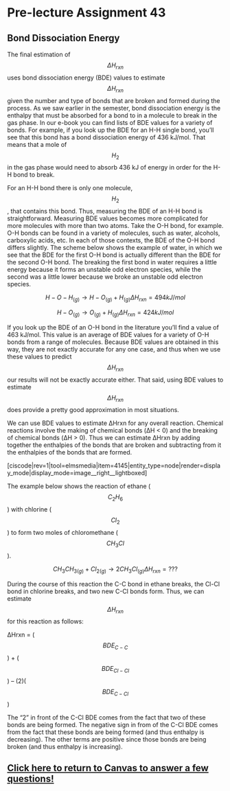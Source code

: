 <div style="float:right;margin:auto"><ebook-button title="Bond Energies" link="https://genchem.science.psu.edu/16-5-bond-energies"></ebook-button></div>

# Pre-lecture Assignment 43



## Bond Dissociation Energy

The final estimation of $$\Delta H _{rxn}$$ uses bond dissociation energy (BDE) values to estimate $$\Delta H _{rxn}$$ given the number and type of bonds that are broken and formed during the process. As we saw earlier in the semester, bond dissociation energy is the enthalpy that must be absorbed for a bond to in a molecule to break in the gas phase. In our e-book you can find lists of BDE values for a variety of bonds. For example, if you look up the BDE for an H-H single bond, you’ll see that this bond has a bond dissociation energy of 436 kJ/mol. That means that a mole of $$H_2$$ in the gas phase would need to absorb 436 kJ of energy in order for the H-H bond to break.

For an H-H bond there is only one molecule, $$H_2$$, that contains this bond. Thus, measuring the BDE of an H-H bond is straightforward. Measuring BDE values becomes more complicated for more molecules with more than two atoms. Take the O-H bond, for example. O-H bonds can be found in a variety of molecules, such as water, alcohols, carboxylic acids, etc. In each of those contexts, the BDE of the O-H bond differs slightly. The scheme below shows the example of water, in which we see that the BDE for the first O-H bond is actually different than the BDE for the second O-H bond. The breaking the first bond in water requires a little energy because it forms an unstable odd electron species, while the second was a little lower because we broke an unstable odd electron species. 

$$H-O-H_{(g)}  \longrightarrow H-O_{(g)} + H_{(g)} \Delta H_{rxn} = 494 kJ/mol $$

$$H-O_{(g)} \longrightarrow O_{(g)} + H_{(g)} \Delta H_{rxn} = 424 kJ/mol $$

If you look up the BDE of an O-H bond in the literature you’ll find a value of 463 kJ/mol. This value is an average of BDE values for a variety of O-H bonds from a range of molecules. Because BDE values are obtained in this way, they are not exactly accurate for any one case, and thus when we use these values to predict $$\Delta H _{rxn}$$ our results will not be exactly accurate either. That said, using BDE values to estimate $$\Delta H _{rxn}$$ does provide a pretty good approximation in most situations. 

We can use BDE values to estimate ΔHrxn for any overall reaction. Chemical reactions involve the making of chemical bonds (ΔH < 0) and the breaking of chemical bonds (ΔH > 0). Thus we can estimate ΔHrxn by adding together the enthalpies of the bonds that are broken and subtracting from it the enthalpies of the bonds that are formed.

[ciscode|rev=1|tool=elmsmedia|item=4145|entity_type=node|render=display_mode|display_mode=image__right__lightboxed]

The example below shows the reaction of ethane ($$C_2H_6$$) with chlorine ($$Cl_2$$) to form two moles of chloromethane ($$CH_3Cl$$). 

$$CH_3CH_{3(g)} + Cl_{2(g)} \longrightarrow 2 CH_3Cl_{(g)} \Delta H_{rxn} = ??? $$

During the course of this reaction the C-C bond in ethane breaks, the Cl-Cl bond in chlorine breaks, and two new C-Cl bonds form. Thus, we can estimate $$\Delta H_{rxn}$$ for this reaction as follows:

ΔHrxn = ($$BDE_{C-C}$$) + ($$BDE_{Cl-Cl}$$) – (2)($$BDE_{C-Cl}$$)

The “2” in front of the C-Cl BDE comes from the fact that two of these bonds are being formed. The negative sign in from of the C-Cl BDE comes from the fact that these bonds are being formed (and thus enthalpy is decreasing). The other terms are positive since those bonds are being broken (and thus enthalpy is increasing).




## [Click here to return to Canvas to answer a few questions!](https://psu.instructure.com/courses/1881362/quizzes/3348717)



